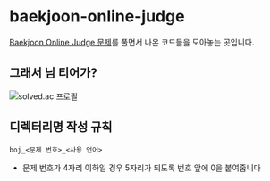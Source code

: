 # baekjoon-online-judge
[Baekjoon Online Judge 문제](https://www.acmicpc.net/)를 풀면서 나온 코드들을 모아놓는 곳입니다.

## 그래서 님 티어가?
![solved.ac 프로필](http://mazassumnida.wtf/api/v2/generate_badge?boj=neria34)

## 디렉터리명 작성 규칙
```
boj_<문제 번호>_<사용 언어>
```
- 문제 번호가 4자리 이하일 경우 5자리가 되도록 번호 앞에 0을 붙여줍니다
